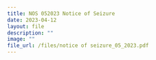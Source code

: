 ```yaml
---
title: NOS 052023 Notice of Seizure
date: 2023-04-12
layout: file
description: ""
image: ""
file_url: /files/notice of seizure_05_2023.pdf
---
```


